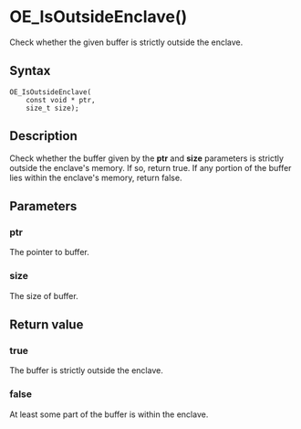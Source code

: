 # OE_IsOutsideEnclave()

Check whether the given buffer is strictly outside the enclave.

## Syntax

    OE_IsOutsideEnclave(
        const void * ptr,
        size_t size);
## Description 

Check whether the buffer given by the **ptr** and **size** parameters is strictly outside the enclave's memory. If so, return true. If any portion of the buffer lies within the enclave's memory, return false.



## Parameters

### ptr

The pointer to buffer.

### size

The size of buffer.

## Return value

### true

The buffer is strictly outside the enclave.

### false

At least some part of the buffer is within the enclave.

